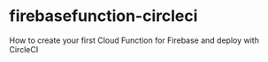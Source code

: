 # firebasefunction-circleci
How to create your first Cloud Function for Firebase and deploy with  CircleCI
